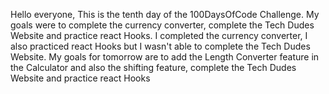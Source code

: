 Hello everyone,
This is the tenth day of the 100DaysOfCode Challenge.
My goals were to complete the currency converter, complete the Tech Dudes Website and practice react Hooks.
I completed the currency converter, I also practiced react Hooks but I wasn't able to complete the Tech Dudes Website.
My goals for tomorrow are to add the Length Converter feature in the Calculator and also the shifting feature, complete the Tech Dudes Website and practice react Hooks


